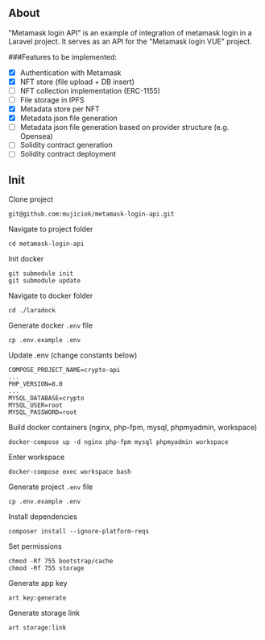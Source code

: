 ## About 

"Metamask login API" is an example of integration of metamask login in a Laravel project. It serves as an API for the "Metamask login VUE" project.

###Features to be implemented:

- [x] Authentication with Metamask 
- [x] NFT store (file upload + DB insert)
- [ ] NFT collection implementation (ERC-1155)
- [ ] File storage in IPFS 
- [x] Metadata store per NFT
- [x] Metadata json file generation
- [ ] Metadata json file generation based on provider structure (e.g. Opensea)
- [ ] Solidity contract generation
- [ ] Solidity contract deployment

## Init

Clone project
```
git@github.com:mujiciok/metamask-login-api.git
```
Navigate to project folder
```
cd metamask-login-api
```
Init docker
```
git submodule init
git submodule update
```
Navigate to docker folder
```
cd ./laradock
```
Generate docker `.env` file
```
cp .env.example .env
```
Update .env (change constants below)
```
COMPOSE_PROJECT_NAME=crypto-api
...
PHP_VERSION=8.0
...
MYSQL_DATABASE=crypto
MYSQL_USER=root
MYSQL_PASSWORD=root
```
Build docker containers (nginx, php-fpm, mysql, phpmyadmin, workspace)
```
docker-compose up -d nginx php-fpm mysql phpmyadmin workspace
```
Enter workspace
```
docker-compose exec workspace bash
```
Generate project `.env` file
```
cp .env.example .env
```
Install dependencies
```
composer install --ignore-platform-reqs
```
Set permissions
```
chmod -Rf 755 bootstrap/cache
chmod -Rf 755 storage
```
Generate app key
```
art key:generate
```
Generate storage link
```
art storage:link
```
